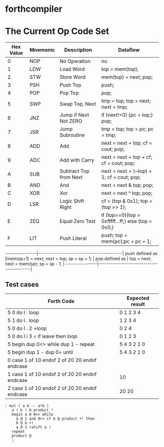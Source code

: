 # forthcompiler

# The Current Op Code Set
Hex Value | Mnemonic | Description            | Dataflow
----------|----------|------------------------|----------
0         | NOP      | No Operation           | no
1         | LDW      | Load Word              | top = mem(top);
2         | STW      | Store Word             | mem(top) = next; pop;
3         | PSH      | Push Top               | push;
4         | POP      | Pop Top                | pop;
5         | SWP      | Swap Top, Next         | tmp = top; top = next; next = tmp;
6         | JNZ      | Jump if Next Not ZERO  | if (next!=0) {pc = top;} pop;
7         | JSR      | Jump Subroutine        | tmp = top; top = pc; pc = tmp;
8         | ADD      | Add                    | next = next + top; cf = cout; pop;
9         | ADC      | Add with Carry         | next = next + top + cf; cf = cout; pop;
A         | SUB      | Subtract Top from Next | next = next + (~top) + 1; cf = cout; pop;
B         | AND      | And                    | next = next & top; pop;
C         | XOR      | Xor                    | next = next ^ top; pop;
D         | LSR      | Logic Shift Right      | cf = (top & 0x1); top = (top >> 1);
E         | ZEQ      | Equal Zero Test        | if (top==0){top = 0xfffff...ff;} else {top = 0x0;}
F         | LIT      | Push Literal           | push; top = mem(pc);pc = pc + 1;

----------------|-------------------------------------------|
push defined as |mem(sp+1) = next; next = top; sp = sp + 1; |
pop defined as  | top = next; next = mem(sp); sp = sp - 1;  |
----------------|-------------------------------------------|

## Test cases

Forth Code                                    | Expected result
----------------------------------------------|----------------
5 0 do I . loop                               | 0 1 2 3 4
5 1 do I . loop                               | 1 2 3 4
5 0 do I . 2 +loop                            | 0 2 4
5 0 do I i 3 = if leave then loop             | 0 1 2 3
5 begin dup 0<> while dup 1 - repeat          | 5 4 3 2 1 0
5 begin dup 1 - dup 0= until                  | 5 4 3 2 1 0
0 case 1 of 10 endof 2 of 20 20 endof endcase | 
1 case 1 of 10 endof 2 of 20 20 endof endcase | 10
2 case 1 of 10 endof 2 of 20 20 endof endcase | 20 20

```forth
: mul ( a b -- a*b )
   a ! b ! 0 product !
   begin a @ 0<> while
     a @ 1 and 0<> if b @ product +! then
     b @ b +!
     a @ 1 rshift a !
   repeat
   product @
   ;

```
